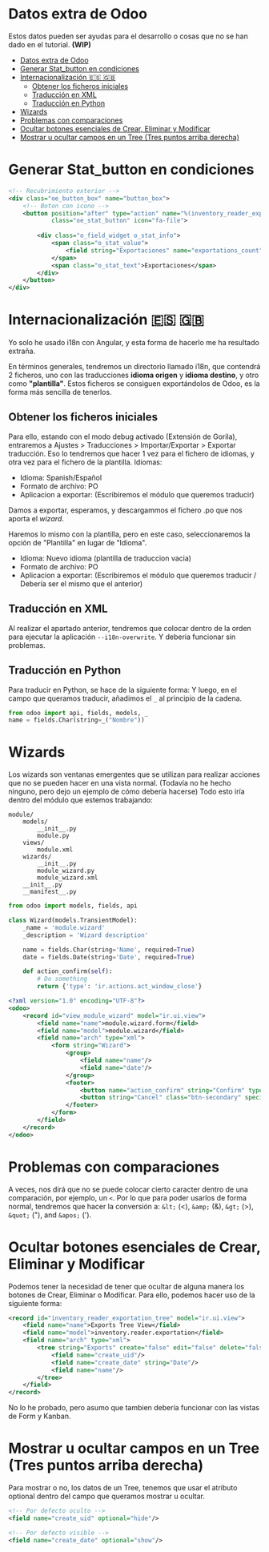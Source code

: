 # Datos extra de Odoo
Estos datos pueden ser ayudas para el desarrollo o cosas que no se han dado en el tutorial.
**(WIP)**

- [Datos extra de Odoo](#datos-extra-de-odoo)
- [Generar Stat\_button en condiciones](#generar-stat_button-en-condiciones)
- [Internacionalización :es: :uk:](#internacionalización-es-uk)
  - [Obtener los ficheros iniciales](#obtener-los-ficheros-iniciales)
  - [Traducción en XML](#traducción-en-xml)
  - [Traducción en Python](#traducción-en-python)
- [Wizards](#wizards)
- [Problemas con comparaciones](#problemas-con-comparaciones)
- [Ocultar botones esenciales de Crear, Eliminar y Modificar](#ocultar-botones-esenciales-de-crear-eliminar-y-modificar)
- [Mostrar u ocultar campos en un Tree (Tres puntos arriba derecha)](#mostrar-u-ocultar-campos-en-un-tree-tres-puntos-arriba-derecha)

# Generar Stat_button en condiciones

```xml
<!-- Recubrimiento exterior -->
<div class="oe_button_box" name="button_box">
    <!-- Boton con icono -->
    <button position="after" type="action" name="%(inventory_reader_exportation_action)d"
            class="oe_stat_button" icon="fa-file">
        
        <div class="o_field_widget o_stat_info">
            <span class="o_stat_value">
                <field string="Exportaciones" name="exportations_count" widget="statinfo"/>
            </span>
            <span class="o_stat_text">Exportaciones</span>
        </div>
    </button>
</div>
```


# Internacionalización :es: :uk:
Yo solo he usado i18n con Angular, y esta forma de hacerlo me ha resultado extraña. 

En términos generales, tendremos un directorio llamado i18n, que contendrá 2 ficheros, uno con las traducciones **idioma origen** y **idioma destino**, y otro como **"plantilla"**.
Estos ficheros se consiguen exportándolos de Odoo, es la forma más sencilla de tenerlos.

## Obtener los ficheros iniciales

Para ello, estando con el modo debug activado (Extensión de Gorila), entraremos a Ajustes > Traducciones > Importar/Exportar > Exportar traducción.
Eso lo tendremos que hacer 1 vez para el fichero de idiomas, y otra vez para el fichero de la plantilla.
Idiomas:
* Idioma: Spanish/Español
* Formato de archivo: PO
* Aplicacion a exportar: (Escribiremos el módulo que queremos traducir)

Damos a exportar, esperamos, y descargammos el fichero .po que nos aporta el *wizard*.

Haremos lo mismo con la plantilla, pero en este caso, seleccionaremos la opción de "Plantilla" en lugar de "Idioma".
* Idioma: Nuevo idioma (plantilla de traduccion vacia)
* Formato de archivo: PO
* Aplicacion a exportar: (Escribiremos el módulo que queremos traducir / Debería ser el mismo que el anterior)

## Traducción en XML
Al realizar el apartado anterior, tendremos que colocar dentro de la orden para ejecutar la aplicación `--i18n-overwrite`.
Y deberia funcionar sin problemas.

## Traducción en Python
Para traducir en Python, se hace de la siguiente forma:
Y luego, en el campo que queramos traducir, añadimos el `_` al principio de la cadena.
```python
from odoo import api, fields, models, _
name = fields.Char(string=_("Nombre"))
```


# Wizards
Los wizards son ventanas emergentes que se utilizan para realizar acciones que no se pueden hacer en una vista normal.
(Todavía no he hecho ninguno, pero dejo un ejemplo de cómo debería hacerse)
Todo esto iría dentro del módulo que estemos trabajando:

```
module/
    models/
        __init__.py
        module.py
    views/
        module.xml
    wizards/
        __init__.py
        module_wizard.py
        module_wizard.xml
    __init__.py
    __manifest__.py
```

```python
from odoo import models, fields, api

class Wizard(models.TransientModel):
    _name = 'module.wizard'
    _description = 'Wizard description'

    name = fields.Char(string='Name', required=True)
    date = fields.Date(string='Date', required=True)

    def action_confirm(self):
        # Do something
        return {'type': 'ir.actions.act_window_close'}
```

```xml
<?xml version="1.0" encoding="UTF-8"?>
<odoo>
    <record id="view_module_wizard" model="ir.ui.view">
        <field name="name">module.wizard.form</field>
        <field name="model">module.wizard</field>
        <field name="arch" type="xml">
            <form string="Wizard">
                <group>
                    <field name="name"/>
                    <field name="date"/>
                </group>
                <footer>
                    <button name="action_confirm" string="Confirm" type="object" class="btn-primary"/>
                    <button string="Cancel" class="btn-secondary" special="cancel"/>
                </footer>
            </form>
        </field>
    </record>
</odoo>
```

# Problemas con comparaciones

A veces, nos dirá que no se puede colocar cierto caracter dentro de una comparación, por ejemplo, un `<`. Por lo que para poder usarlos de forma normal, tendremos que hacer la conversión a:
`&lt;` (<), `&amp;` (&), `&gt;` (>), `&quot;` ("), and `&apos;` (').

# Ocultar botones esenciales de Crear, Eliminar y Modificar

Podemos tener la necesidad de tener que ocultar de alguna manera los botones de Crear, Eliminar o Modificar. Para ello, podemos hacer uso de la siguiente forma:
```xml
<record id="inventory_reader_exportation_tree" model="ir.ui.view">
    <field name="name">Exports Tree View</field>
    <field name="model">inventory.reader.exportation</field>
    <field name="arch" type="xml">
        <tree string="Exports" create="false" edit="false" delete="false">
            <field name="create_uid"/>
            <field name="create_date" string="Date"/>
            <field name="name"/>
        </tree>
    </field>
</record>
```

No lo he probado, pero asumo que tambien debería funcionar con las vistas de Form y Kanban.

# Mostrar u ocultar campos en un Tree (Tres puntos arriba derecha)

Para mostrar o no, los datos de un Tree, tenemos que usar el atributo optional dentro del campo que queramos mostrar u ocultar.
```xml
<!-- Por defecto oculto -->
<field name="create_uid" optional="hide"/>

<!-- Por defecto visible -->
<field name="create_date" optional="show"/>
```